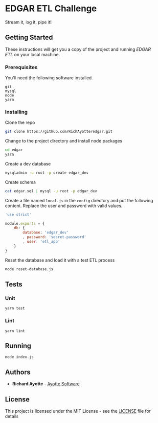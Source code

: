 # EDGAR ETL Challenge

Stream it, log it, pipe it!

## Getting Started

These instructions will get you a copy of the project and running *EDGAR ETL* on your local machine.

### Prerequisites

You'll need the following software installed.

```
git
mysql
node
yarn
```

### Installing

Clone the repo

```sh
git clone https://github.com/RichAyotte/edgar.git
```

Change to the project directory and install node packages

```sh
cd edgar
yarn
```

Create a dev database

```sh
mysqladmin -u root -p create edgar_dev
```

Create schema

```sh
cat edgar.sql | mysql -u root -p edgar_dev
```

Create a file named `local.js` in the `config` directory and put the following content. Replace the user and password with valid values.

```js
'use strict'

module.exports = {
	db: {
		database: 'edgar_dev'
		, password: 'secret-password'
		, user: 'etl_app'
	}
}
```

Reset the database and load it with a test ETL process

```sh
node reset-database.js
```

## Tests

### Unit

```
yarn test
```

### Lint

```
yarn lint
```

## Running

```
node index.js
```

## Authors

* **Richard Ayotte** - [Ayotte Software](https://ayottesoftware.com)


## License

This project is licensed under the MIT License - see the [LICENSE](LICENSE) file for details